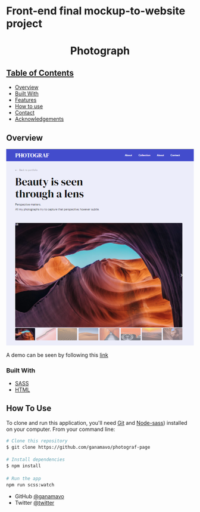 # Front-end final mockup-to-website project
 
<h1 align="center">Photograph</h1>

<div align="center">
  <h3>
    <a href="https://photograph-rinon.netlify.app/"
      Demo
    </a>
  </h3>
</div>

<!-- TABLE OF CONTENTS -->

## Table of Contents

-   [Overview](#overview)
-   [Built With](#built-with)
-   [Features](#features)
-   [How to use](#how-to-use)
-   [Contact](#contact)
-   [Acknowledgements](#acknowledgements)

<!-- OVERVIEW -->

## Overview

![screenshot](./webroot/images/photograf-screenshot.png)
 
 A demo can be seen by following this [link](https://photograph-rinon.netlify.app/)
 
### Built With
 
- [SASS](http://www.mailplanet.com/@sass.com)
- [HTML](https://html.com/)

## How To Use 

To clone and run this application, you'll need [Git](https://git-scm.com) and [Node-sass](https://docs.npmjs.com/cli/v6/commands/npm-install)) installed on your computer. From your command line:

```bash
# Clone this repository
$ git clone https://github.com/ganamavo/photograf-page

# Install dependencies
$ npm install

# Run the app
npm run scss:watch

```
-   GitHub [@ganamavo](https://github.com/ganamavo)
-   Twitter [@twitter](https://twitter.com/RTendrinomena)
